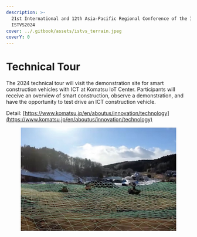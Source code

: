 ```yaml
---
description: >-
  21st International and 12th Asia-Pacific Regional Conference of the ISTVS |
  ISTVS2024
cover: ../.gitbook/assets/istvs_terrain.jpeg
coverY: 0
---
```


# Technical Tour

The 2024 technical tour will visit the demonstration site for smart construction vehicles with ICT at Komatsu IoT Center. Participants will receive an overview of smart construction, observe a demonstration, and have the opportunity to test drive an ICT construction vehicle.&#x20;

Detail: [https://www.komatsu.jp/en/aboutus/innovation/technology](https://www.komatsu.jp/en/aboutus/innovation/technology)

<figure><img src="../.gitbook/assets/Komatsu IoT Center.jpg" alt=""><figcaption></figcaption></figure>
